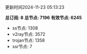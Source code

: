更新时间2024-11-23 05:13:23

**总订阅: 8**
**总节点: 7196**
**有效节点: 6245**
- ss节点: 1308
- v2ray节点: 3572
- trojan节点: 1358
- ssr节点: 7
